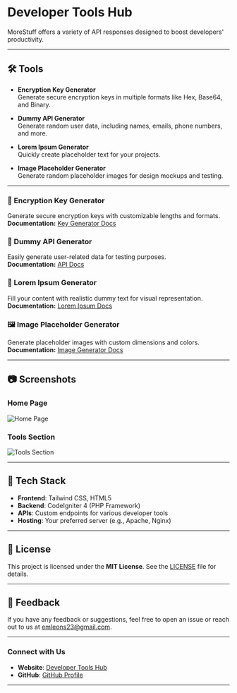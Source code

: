 # Developer Tools Hub

MoreStuff offers a variety of API responses designed to boost developers' productivity.

---

## 🛠️ Tools

- **Encryption Key Generator**  
  Generate secure encryption keys in multiple formats like Hex, Base64, and Binary.

- **Dummy API Generator**  
  Generate random user data, including names, emails, phone numbers, and more.

- **Lorem Ipsum Generator**  
  Quickly create placeholder text for your projects.

- **Image Placeholder Generator**  
  Generate random placeholder images for design mockups and testing.

---

### 🔐 Encryption Key Generator
Generate secure encryption keys with customizable lengths and formats.  
**Documentation:** [Key Generator Docs](https://morestuff.online/public/key-data/docs)

### 👤 Dummy API Generator
Easily generate user-related data for testing purposes.  
**Documentation:** [API Docs](https://morestuff.online/public/random-data/docs)

### 📜 Lorem Ipsum Generator
Fill your content with realistic dummy text for visual representation.  
**Documentation:** [Lorem Ipsum Docs](https://morestuff.online/public/lorem-data/docs)

### 🖼️ Image Placeholder Generator
Generate placeholder images with custom dimensions and colors.  
**Documentation:** [Image Generator Docs](https://morestuff.online/public/img-data/docs)

---

## 📷 Screenshots

### Home Page
![Home Page](assets/home-page.png)

### Tools Section
![Tools Section](assets/tools-section.png)

---

## 🎨 Tech Stack

- **Frontend**: Tailwind CSS, HTML5
- **Backend**: CodeIgniter 4 (PHP Framework)
- **APIs**: Custom endpoints for various developer tools
- **Hosting**: Your preferred server (e.g., Apache, Nginx)

---

## 📄 License

This project is licensed under the **MIT License**. See the [LICENSE](LICENSE) file for details.

---

## 💬 Feedback

If you have any feedback or suggestions, feel free to open an issue or reach out to us at [emleons23@gmail.com](mailto:emleons23@gmail.com).

---

### Connect with Us

- **Website**: [Developer Tools Hub](https://morestuff.online/)
- **GitHub**: [GitHub Profile](https://github.com/emleonstz)

---
